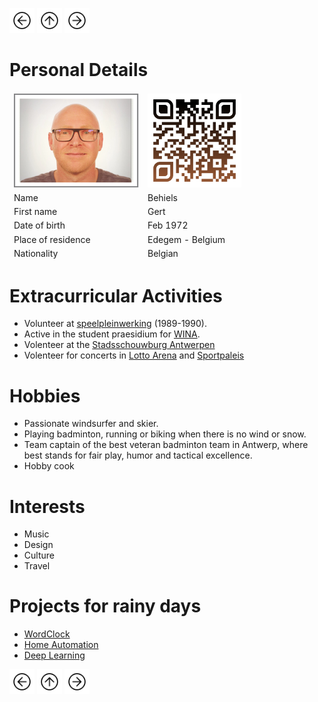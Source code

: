 <a href="Work.html"><img src="images/prev.png" width="40" height="40"></a>
<a href="index.html"><img src="images/back.png" width="40" height="40"></a>
<a href="Portfolio.html"><img src="images/next.png" width="40" height="40"></a>

# Personal Details 

<table class="tg">
<thead>
  <tr>
    <td class="tg-73oq"><a href="https://gearlux.github.io/"><img src="images/Profile.png" width="200" height="150"></a></td>
    <td class="tg-73oq"><a href="https://gearlux.github.io/">
                        <img src="images/qr-code.png" width="150" height="150"></a></td>
  </tr>
  <tr>
    <td class="tg-73oq">Name</td>
    <td class="tg-73oq">Behiels</td>
  </tr>
  <tr>
    <td class="tg-73oq">First name</td>
    <td class="tg-73oq">Gert</td>
  </tr>
  <tr>
    <td class="tg-73oq">Date of birth</td>
    <td class="tg-73oq">Feb 1972</td>
  </tr>
  <tr>
    <td class="tg-73oq">Place of residence</td>
    <td class="tg-73oq">Edegem - Belgium</td>
  </tr>
  <tr>
    <td class="tg-73oq">Nationality</td>
    <td class="tg-73oq">Belgian</td>
  </tr>
</thead>
</table>

# Extracurricular Activities

- Volunteer at [speelpleinwerking](https://www.lokeren.be/subsites/speloke/) (1989-1990).
- Active in the student praesidium for [WINA](https://www.wina.be/nl/).
- Volenteer at the [Stadsschouwburg Antwerpen](http://www.stadsschouwburg-antwerpen.be/nl)	
- Volenteer for concerts in [Lotto Arena](http://www.lotto-arena.be/nl) and [Sportpaleis](https://www.sportpaleis.be/nl)

# Hobbies

- Passionate windsurfer and skier. 
- Playing badminton, running or biking when there is no wind or snow.
- Team captain of the best veteran badminton team in Antwerp, where best stands for fair play, humor and tactical excellence.
- Hobby cook

# Interests
- Music
- Design
- Culture
- Travel

# Projects for rainy days
- [WordClock](https://github.com/Gearlux/NeoWordClock)
- [Home Automation](https://github.com/Gearlux/SmartHome)
- [Deep Learning](https://www.kaggle.com/gearlux)

<a href="Work.html"><img src="images/prev.png" width="40" height="40"></a>
<a href="index.html"><img src="images/back.png" width="40" height="40"></a>
<a href="Portfolio.html"><img src="images/next.png" width="40" height="40"></a>
